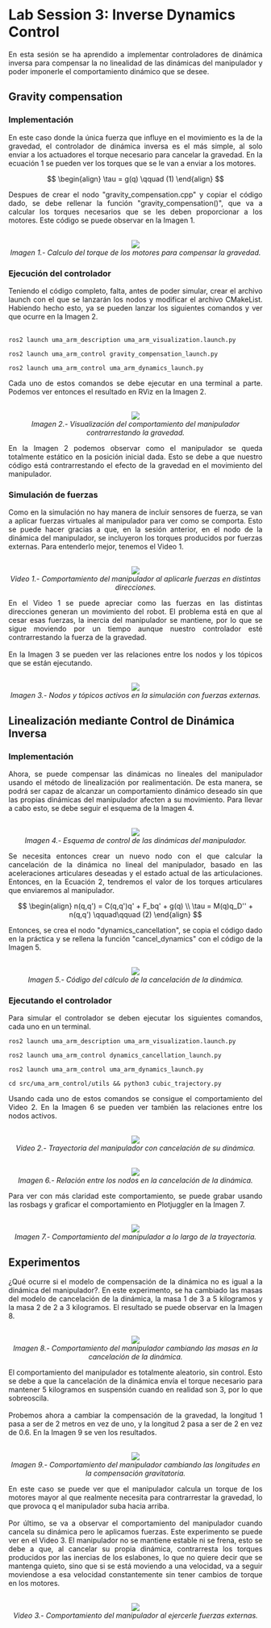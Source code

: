 # Lab Session 3: Inverse Dynamics Control

<div align="justify">
En esta sesión se ha aprendido a implementar controladores de dinámica inversa para compensar la no linealidad de las dinámicas del manipulador y poder imponerle el comportamiento dinámico que se desee.
</div>

## Gravity compensation

### Implementación

<div align="justify">
En este caso donde la única fuerza que influye en el movimiento es la de la gravedad, el controlador de dinámica inversa es el más simple, al solo enviar a los actuadores el torque necesario para cancelar la gravedad. En la ecuación 1
se pueden ver los torques que se le van a enviar a los motores.
</div>

$$
\begin{align}
\tau = g(q) \qquad (1)
\end{align}
$$

<div align="justify">
Despues de crear el nodo "gravity_compensation.cpp" y copiar el código dado, se debe rellenar la función "gravity_compensation()", que va a calcular los torques necesarios que se les deben proporcionar a los motores. Este código se puede observar en la Imagen 1.
</div>

<p align="center">
  <br>
  <img src="https://github.com/user-attachments/assets/d980ea52-8ed9-4edd-94d4-721b18a98679">
  <br>
  <i>Imagen 1.- Calculo del torque de los motores para compensar la gravedad.</i>
</p>

### Ejecución del controlador

<div align="justify">
Teniendo el código completo, falta, antes de poder simular, crear el archivo launch con el que se lanzarán los nodos y modificar el archivo CMakeList. Habiendo hecho esto, ya se pueden lanzar los siguientes comandos y ver que ocurre en la Imagen 2.
<br><br>
</div>

    ros2 launch uma_arm_description uma_arm_visualization.launch.py 

    ros2 launch uma_arm_control gravity_compensation_launch.py 

    ros2 launch uma_arm_control uma_arm_dynamics_launch.py

<div align="justify">
Cada uno de estos comandos se debe ejecutar en una terminal a parte. Podemos ver entonces el resultado en RViz en la Imagen 2.
</div>

<p align="center">
  <br>
  <img src="https://github.com/user-attachments/assets/562c3661-bc98-4fec-a8f2-7627951279b2">
  <br>
  <i>Imagen 2.- Visualización del comportamiento del manipulador contrarrestando la gravedad.</i>
</p>


<div align="justify">
En la Imagen 2 podemos observar como el manipulador se queda totalmente estático en la posición inicial dada. Esto se debe a que nuestro código está contrarrestando el efecto de la gravedad en el movimiento del manipulador.
</div>

### Simulación de fuerzas 

<div align="justify">
Como en la simulación no hay manera de incluir sensores de fuerza, se van a aplicar fuerzas virtuales al manipulador para ver como se comporta. Esto se puede hacer gracias a que, en la sesión anterior, en el nodo de la dinámica del manipulador, se incluyeron los torques producidos por fuerzas externas. Para entenderlo mejor, tenemos el Video 1.
</div>

<p align="center">
  <br>
  <img src="https://github.com/user-attachments/assets/b80af15f-e25c-4824-9e5e-4a1039006c48">
  <br>
  <i>Video 1.- Comportamiento del manipulador al aplicarle fuerzas en distintas direcciones.</i>
</p>


<div align="justify">
En el Video 1 se puede apreciar como las fuerzas en las distintas direcciones generan un movimiento del robot. El problema está en que al cesar esas fuerzas, la inercia del manipulador se mantiene, por lo que se sigue moviendo por un tiempo aunque nuestro controlador esté contrarrestando la fuerza de la gravedad. 
<br><br>
En la Imagen 3 se pueden ver las relaciones entre los nodos y los tópicos que se están ejecutando.
</div>

<p align="center">
  <br>
  <img src="https://github.com/user-attachments/assets/f14b28ad-b319-4416-abbf-647e71107151">
  <br>
  <i>Imagen 3.- Nodos y tópicos activos en la simulación con fuerzas externas.</i>
</p>

## Linealización mediante Control de Dinámica Inversa

### Implementación

<div align="justify">
Ahora, se puede compensar las dinámicas no lineales del manipulador usando el método de linealización por realimentación. De esta manera, se podrá ser capaz de alcanzar un comportamiento dinámico deseado sin que las propias dinámicas del manipulador afecten a su movimiento. Para llevar a cabo esto, se debe seguir el esquema de la Imagen 4.
</div>

<p align="center">
  <br>
  <img src="https://github.com/user-attachments/assets/667c7818-1b74-4ed9-9721-017def9eb8c4">
  <br>
  <i>Imagen 4.- Esquema de control de las dinámicas del manipulador.</i>
</p>

<div align="justify">
Se necesita entonces crear un nuevo nodo con el que calcular la cancelación de la dinámica no lineal del manipulador, basado en las aceleraciones articulares deseadas y el estado actual de las articulaciones. Entonces, en la Ecuación 2, tendremos el valor de los torques articulares que enviaremos al manipulador.
</div>

$$
\begin{align}
n(q,q') = C(q,q')q' + F_bq' + g(q) \\
\tau = M(q)q_D'' + n(q,q') \qquad\qquad (2)
\end{align}
$$

<div align="justify">
Entonces, se crea el nodo "dynamics_cancellation", se copia el código dado en la práctica y se rellena la función "cancel_dynamics" con el código de la Imagen 5.
</div>

<p align="center">
  <br>
  <img src="https://github.com/user-attachments/assets/cca9561e-fdba-4a45-ad79-d7635408dd0b">
  <br>
  <i>Imagen 5.- Código del cálculo de la cancelación de la dinámica.</i>
</p>

### Ejecutando el controlador

<div align="justify">
Para simular el controlador se deben ejecutar los siguientes comandos, cada uno en un terminal.
</div>

    ros2 launch uma_arm_description uma_arm_visualization.launch.py 

    ros2 launch uma_arm_control dynamics_cancellation_launch.py 

    ros2 launch uma_arm_control uma_arm_dynamics_launch.py

    cd src/uma_arm_control/utils && python3 cubic_trajectory.py

<div align="justify">
Usando cada uno de estos comandos se consigue el comportamiento del Video 2. En la Imagen 6 se pueden ver también las relaciones entre los nodos activos.
</div>

<p align="center">
  <br>
  <img src="https://github.com/user-attachments/assets/9462387a-f26a-4ed8-ab3b-d2f5bcbf4cef">
  <br>
  <i>Video 2.- Trayectoria del manipulador con cancelación de su dinámica.</i>
</p>

<p align="center">
  <br>
  <img src="https://github.com/user-attachments/assets/80a5edca-cf3b-4824-b679-76c3a095a215">
  <br>
  <i>Imagen 6.- Relación entre los nodos en la cancelación de la dinámica.</i>
</p>

<div align="justify">
Para ver con más claridad este comportamiento, se puede grabar usando las rosbags y graficar el comportamiento en Plotjuggler en la Imagen 7.
</div>

<p align="center">
  <br>
  <img src="https://github.com/user-attachments/assets/07b5e460-adae-471f-b90a-f7c6a018421c">
  <br>
  <i>Imagen 7.- Comportamiento del manipulador a lo largo de la trayectoria.</i>
</p>

## Experimentos

<div align="justify">
¿Qué ocurre si el modelo de compensación de la dinámica no es igual a la dinámica del manipulador?. En este experimento, se ha cambiado las masas del modelo de cancelación de la dinámica, la masa 1 de 3 a 5 kilogramos y la masa 2 de 2 a 3 kilogramos. El resultado se puede observar en la Imagen 8.
</div>

<p align="center">
  <br>
  <img src="https://github.com/user-attachments/assets/58817260-c343-4792-9440-3ff531a2cfe1">
  <br>
  <i>Imagen 8.- Comportamiento del manipulador cambiando las masas en la cancelación de la dinámica.</i>
</p>

<div align="justify">
El comportamiento del manipulador es totalmente aleatorio, sin control. Esto se debe a que la cancelación de la dinámica envía el torque necesario para mantener 5 kilogramos en suspensión cuando en realidad son 3, por lo que sobreoscila. 
<br><br>
Probemos ahora a cambiar la compensación de la gravedad, la longitud 1 pasa a ser de 2 metros en vez de uno, y la longitud 2 pasa a ser de 2 en vez de 0.6. En la Imagen 9 se ven los resultados.
</div>

<p align="center">
  <br>
  <img src="https://github.com/user-attachments/assets/7cb869d1-65e6-4b6c-8452-dece3e4b6418">
  <br>
  <i>Imagen 9.- Comportamiento del manipulador cambiando las longitudes en la compensación gravitatoria.</i>
</p>

<div align="justify">
En este caso se puede ver que el manipulador calcula un torque de los motores mayor al que realmente necesita para contrarrestar la gravedad, lo que provoca q el manipulador suba hacia arriba.
<br><br>
Por último, se va a observar el comportamiento del manipulador cuando cancela su dinámica pero le aplicamos fuerzas. Este experimento se puede ver en el Video 3. El manipulador no se mantiene estable ni se frena, esto se debe a que, al cancelar su propia dinámica, contrarresta los torques producidos por las inercias de los eslabones, lo que no quiere decir que se mantenga quieto, sino que si se está moviendo a una velocidad, va a seguir moviendose a esa velocidad constantemente sin tener cambios de torque en los motores.
</div>

<p align="center">
  <br>
  <img src="https://github.com/user-attachments/assets/54f6809d-aaad-42e2-9e60-6e9f8fa1e30a">
  <br>
  <i>Video 3.- Comportamiento del manipulador al ejercerle fuerzas externas.</i>
</p>




